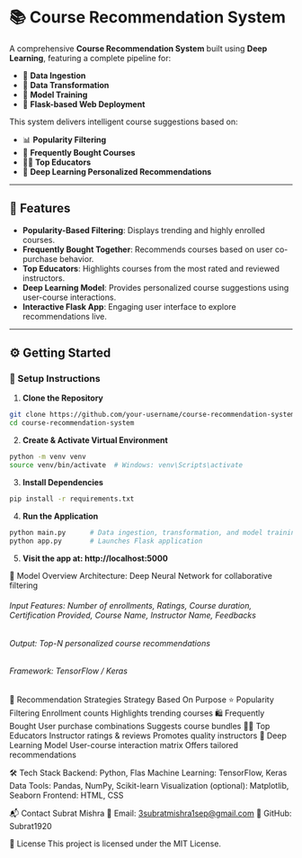 # 📚 Course Recommendation System

A comprehensive **Course Recommendation System** built using **Deep Learning**, featuring a complete pipeline for:
- 🔹 **Data Ingestion**
- 🔹 **Data Transformation**
- 🔹 **Model Training**
- 🔹 **Flask-based Web Deployment**

This system delivers intelligent course suggestions based on:
- 📊 **Popularity Filtering**
- 🛒 **Frequently Bought Courses**
- 🧑‍🏫 **Top Educators**
- 🤖 **Deep Learning Personalized Recommendations**

---

## 🚀 Features

- **Popularity-Based Filtering**: Displays trending and highly enrolled courses.
- **Frequently Bought Together**: Recommends courses based on user co-purchase behavior.
- **Top Educators**: Highlights courses from the most rated and reviewed instructors.
- **Deep Learning Model**: Provides personalized course suggestions using user-course interactions.
- **Interactive Flask App**: Engaging user interface to explore recommendations live.

---

## ⚙️ Getting Started

### 🧪 Setup Instructions

1. **Clone the Repository**

```bash
git clone https://github.com/your-username/course-recommendation-system.git
cd course-recommendation-system
```
2. **Create & Activate Virtual Environment**
```bash
python -m venv venv
source venv/bin/activate  # Windows: venv\Scripts\activate
```
3. **Install Dependencies**
```bash
pip install -r requirements.txt
```
4. **Run the Application**
```bash
python main.py      # Data ingestion, transformation, and model training
python app.py       # Launches Flask application
```
5. **Visit the app at: http://localhost:5000**

🧠 Model Overview
Architecture: Deep Neural Network for collaborative filtering

###### Input Features: Number of enrollments, Ratings, Course duration, Certification Provided, Course Name, Instructor Name, Feedbacks
###### Output: Top-N personalized course recommendations
###### Framework: TensorFlow / Keras

🎯 Recommendation Strategies
Strategy	Based On	Purpose
⭐ Popularity Filtering	Enrollment counts	Highlights trending courses
🛍️ Frequently Bought	User purchase combinations	Suggests course bundles
🧑‍🏫 Top Educators	Instructor ratings & reviews	Promotes quality instructors
🤖 Deep Learning Model	User-course interaction matrix	Offers tailored recommendations

🛠 Tech Stack
Backend: Python, Flas
Machine Learning: TensorFlow, Keras
Data Tools: Pandas, NumPy, Scikit-learn
Visualization (optional): Matplotlib, Seaborn
Frontend: HTML, CSS

📬 Contact
Subrat Mishra
📧 Email: 3subratmishra1sep@gmail.com
🔗 GitHub: Subrat1920

📄 License
This project is licensed under the MIT License.

